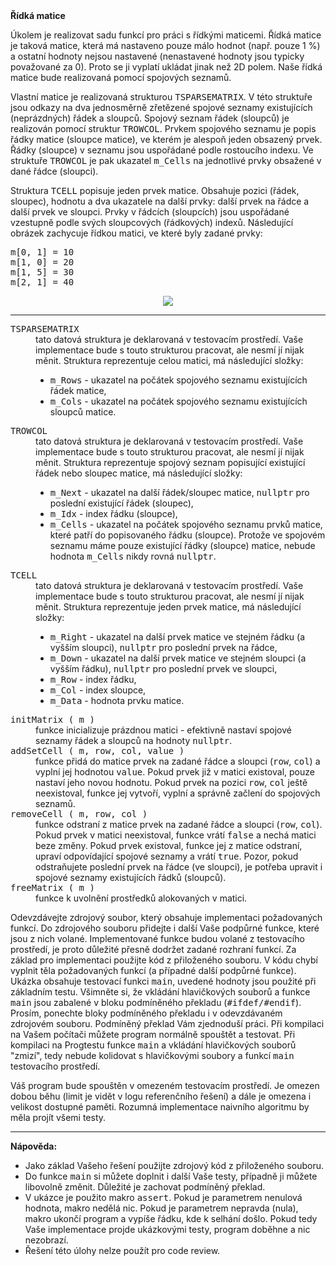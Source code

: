 <td class="header"><b>Řídká matice</b></td>

<td class="lrtbCell" colspan="3" align="left"><p>Úkolem je realizovat sadu funkcí pro práci s řídkými maticemi.
Řídká matice je taková matice, která má nastaveno pouze málo hodnot
(např. pouze 1 %) a ostatní hodnoty nejsou nastavené (nenastavené
hodnoty jsou typicky považované za 0). Proto se ji vyplatí ukládat
jinak než 2D polem. Naše řídká matice bude realizovaná pomocí
spojových seznamů.</p>

<p>Vlastní matice je realizovaná strukturou <tt>TSPARSEMATRIX</tt>. V této struktuře
jsou odkazy na dva jednosměrně zřetězené spojové seznamy existujících (neprázdných)
řádek a sloupců. Spojový seznam řádek (sloupců) je realizován pomocí struktur <tt>TROWCOL</tt>.
Prvkem spojového seznamu je popis řádky matice (sloupce matice), ve kterém je
alespoň jeden obsazený prvek. Řádky (sloupce) v seznamu jsou uspořádané podle rostoucího indexu.
Ve struktuře <tt>TROWCOL</tt> je pak ukazatel <tt>m_Cells</tt> na jednotlivé prvky
obsažené v dané řádce (sloupci).</p>

<p>Struktura <tt>TCELL</tt> popisuje jeden prvek matice. Obsahuje pozici (řádek, sloupec),
hodnotu a dva ukazatele na další prvky: další prvek na řádce a další prvek ve sloupci. Prvky
v řádcích (sloupcích) jsou uspořádané vzestupně podle svých sloupcových (řádkových) indexů.
Následující obrázek zachycuje řídkou matici, ve které byly zadané prvky:</p>
<pre>
m[0, 1] = 10
m[1, 0] = 20
m[1, 5] = 30
m[2, 1] = 40
</pre>

<center><img src="https://i.imgur.com/1b6GmrP.png" /></center>

<hr />

<dl>
 <dt><tt>TSPARSEMATRIX</tt></dt>
 <dd>tato datová struktura je deklarovaná v testovacím prostředí. Vaše implementace
   bude s touto strukturou pracovat, ale nesmí jí nijak měnit. Struktura reprezentuje
   celou matici, má následující složky:
   <ul>
     <li><tt>m_Rows</tt> - ukazatel na počátek spojového seznamu existujících řádek matice,</li>
     <li><tt>m_Cols</tt> - ukazatel na počátek spojového seznamu existujících sloupců matice.</li>
   </ul><dd>

 <dt><tt>TROWCOL</tt></dt>
 <dd>tato datová struktura je deklarovaná v testovacím prostředí. Vaše implementace
   bude s touto strukturou pracovat, ale nesmí jí nijak měnit. Struktura reprezentuje
   spojový seznam popisující existující řádek nebo sloupec matice, má následující složky:
   <ul>
     <li><tt>m_Next</tt> - ukazatel na další řádek/sloupec matice, <tt>nullptr</tt> pro poslední existující řádek (sloupec),</li>
     <li><tt>m_Idx</tt> - index řádku (sloupce),</li>
     <li><tt>m_Cells</tt> - ukazatel na počátek spojového seznamu prvků matice, které patří do popisovaného řádku (sloupce). Protože
       ve spojovém seznamu máme pouze existující řádky (sloupce) matice, nebude hodnota <tt>m_Cells</tt> nikdy rovná <tt>nullptr</tt>.</li>
   </ul><dd>

 <dt><tt>TCELL</tt></dt>
 <dd>tato datová struktura je deklarovaná v testovacím prostředí. Vaše implementace
   bude s touto strukturou pracovat, ale nesmí jí nijak měnit. Struktura reprezentuje
   jeden prvek matice, má následující složky:
   <ul>
     <li><tt>m_Right</tt> - ukazatel na další prvek matice ve stejném řádku (a vyšším sloupci), <tt>nullptr</tt> pro poslední prvek na řádce,</li>
     <li><tt>m_Down</tt> - ukazatel na další prvek matice ve stejném sloupci (a vyšším řádku), <tt>nullptr</tt> pro poslední prvek ve sloupci,</li>
     <li><tt>m_Row</tt> - index řádku,</li>
     <li><tt>m_Col</tt> - index sloupce,</li>
     <li><tt>m_Data</tt> - hodnota prvku matice.</li>
   </ul><dd>


 <dt><tt>initMatrix ( m )</tt></dt>
 <dd>funkce inicializuje prázdnou matici - efektivně nastaví spojové seznamy řádek a sloupců na hodnoty <tt>nullptr</tt>.</dd>

 <dt><tt>addSetCell ( m, row, col, value )</tt></dt>
 <dd>funkce přidá do matice prvek na zadané řádce a
    sloupci (<tt>row</tt>, <tt>col</tt>) a vyplní jej hodnotou <tt>value</tt>. Pokud prvek
    již v matici existoval, pouze nastaví jeho novou hodnotu. Pokud prvek na pozici <tt>row</tt>, <tt>col</tt>
    ještě neexistoval, funkce jej vytvoří, vyplní a správně začlení do spojových seznamů.</dd>

 <dt><tt>removeCell ( m, row, col )</tt></dt>
 <dd>funkce odstraní z matice  prvek na zadané řádce a sloupci (<tt>row</tt>, <tt>col</tt>). Pokud
    prvek v matici neexistoval, funkce vrátí <tt>false</tt> a nechá matici beze změny. Pokud prvek
    existoval, funkce jej z matice odstraní, upraví odpovídající spojové seznamy a vrátí <tt>true</tt>.
    Pozor, pokud odstraňujete poslední prvek na řádce (ve sloupci), je potřeba upravit i spojové
    seznamy existujících řádků (sloupců).</dd>

 <dt><tt>freeMatrix ( m )</tt></dt>
 <dd>funkce k uvolnění prostředků alokovaných v matici.</dd>

</dl>

<p>Odevzdávejte zdrojový soubor, který obsahuje implementaci požadovaných funkcí. Do
zdrojového souboru přidejte i další Vaše podpůrné funkce, které jsou z nich volané.
Implementované funkce budou volané z testovacího prostředí, je proto důležité přesně
dodržet zadané rozhraní funkcí. Za základ pro implementaci použijte kód z přiloženého
souboru. V kódu chybí vyplnit těla požadovaných funkcí (a případné další podpůrné funkce). Ukázka
obsahuje testovací funkci <tt>main</tt>, uvedené hodnoty jsou použité při
základním testu. Všimněte si, že vkládání hlavičkových souborů a funkce
<tt>main</tt> jsou zabalené v bloku podmíněného překladu (<tt>#ifdef/#endif</tt>). Prosím, ponechte
bloky podmíněného překladu i v odevzdávaném zdrojovém souboru. Podmíněný překlad
Vám zjednoduší práci. Při kompilaci na Vašem počítači můžete program normálně
spouštět a testovat. Při kompilaci na Progtestu funkce <tt>main</tt> a vkládání
hlavičkových souborů "zmizí", tedy nebude  kolidovat s hlavičkovými soubory a funkcí
<tt>main</tt> testovacího prostředí.</p>


<p>Váš program bude spouštěn v omezeném testovacím prostředí. Je omezen
dobou běhu (limit je vidět v logu referenčního řešení) a dále je omezena i
velikost dostupné paměti. Rozumná implementace naivního algoritmu by měla
projít všemi testy.</p>

<hr />
<b>Nápověda:</b><br />
<ul>
 <li>Jako základ Vašeho řešení použijte zdrojový kód z přiloženého souboru.</li>

 <li>Do funkce <tt>main</tt> si můžete doplnit i
  další Vaše testy, případně ji můžete libovolně změnit.
  Důležité je zachovat podmíněný překlad.</li>

 <li>V ukázce je použito makro <tt>assert</tt>. Pokud je parametrem
  nenulová hodnota, makro nedělá nic. Pokud je parametrem nepravda (nula),
  makro ukončí program a vypíše řádku, kde k selhání došlo. Pokud tedy
  Vaše implementace projde ukázkovými testy, program doběhne a nic nezobrazí.</li>

 <li>Řešení této úlohy nelze použít pro code review.</li>
</ul>
</td> 

</tr>
